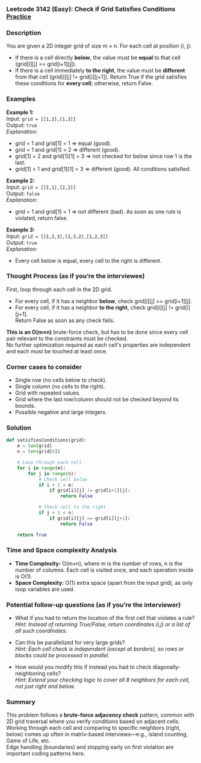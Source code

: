 ### Leetcode 3142 (Easy): Check if Grid Satisfies Conditions [Practice](https://leetcode.com/problems/check-if-grid-satisfies-conditions)

### Description  
You are given a 2D integer grid of size m × n. For each cell at position (i, j):
- If there is a cell directly **below**, the value must be **equal** to that cell (grid[i][j] == grid[i+1][j]).
- If there is a cell immediately **to the right**, the value must be **different** from that cell (grid[i][j] != grid[i][j+1]).
Return True if the grid satisfies these conditions for **every cell**; otherwise, return False.

### Examples  

**Example 1:**  
Input: `grid = [[1,2],[1,3]]`  
Output: `true`  
*Explanation:*
- grid = 1 and grid[1] = 1 ⇒ equal (good).
- grid = 1 and grid[1] = 2 ⇒ different (good).
- grid[1] = 2 and grid[1][1] = 3 ⇒ not checked for below since row 1 is the last.
- grid[1] = 1 and grid[1][1] = 3 ⇒ different (good).
All conditions satisfied.

**Example 2:**  
Input: `grid = [[1,1],[2,2]]`  
Output: `false`  
*Explanation:*
- grid = 1 and grid[1] = 1 ⇒ not different (bad).
As soon as one rule is violated, return false.

**Example 3:**  
Input: `grid = [[1,2,3],[1,3,2],[1,2,3]]`  
Output: `true`  
*Explanation:*
- Every cell below is equal, every cell to the right is different.

### Thought Process (as if you’re the interviewee)  
First, loop through each cell in the 2D grid. 
- For every cell, if it has a neighbor **below**, check grid[i][j] == grid[i+1][j]. 
- For every cell, if it has a neighbor **to the right**, check grid[i][j] != grid[i][j+1].  
Return False as soon as any check fails.

**This is an O(m×n)** brute-force check, but has to be done since every cell pair relevant to the constraints must be checked.  
No further optimization required as each cell's properties are independent and each must be touched at least once.

### Corner cases to consider  
- Single row (no cells below to check).
- Single column (no cells to the right).
- Grid with repeated values.
- Grid where the last row/column should not be checked beyond its bounds.
- Possible negative and large integers.

### Solution

```python
def satisfiesConditions(grid):
    m = len(grid)
    n = len(grid[0])

    # Loop through each cell
    for i in range(m):
        for j in range(n):
            # Check cell below
            if i + 1 < m:
                if grid[i][j] != grid[i+1][j]:
                    return False

            # Check cell to the right
            if j + 1 < n:
                if grid[i][j] == grid[i][j+1]:
                    return False

    return True
```

### Time and Space complexity Analysis  

- **Time Complexity:** O(m×n), where m is the number of rows, n is the number of columns. Each cell is visited once, and each operation inside is O(1).
- **Space Complexity:** O(1) extra space (apart from the input grid), as only loop variables are used.

### Potential follow-up questions (as if you’re the interviewer)  

- What if you had to return the location of the first cell that violates a rule?  
  *Hint: Instead of returning True/False, return coordinates (i,j) or a list of all such coordinates.*

- Can this be parallelized for very large grids?  
  *Hint: Each cell check is independent (except at borders), so rows or blocks could be processed in parallel.*

- How would you modify this if instead you had to check diagonally-neighboring cells?  
  *Hint: Extend your checking logic to cover all 8 neighbors for each cell, not just right and below.*

### Summary
This problem follows a **brute-force adjacency check** pattern, common with 2D grid traversal where you verify conditions based on adjacent cells.  
Working through each cell and comparing to specific neighbors (right, below) comes up often in matrix-based interviews—e.g., island counting, Game of Life, etc.  
Edge handling (boundaries) and stopping early on first violation are important coding patterns here.